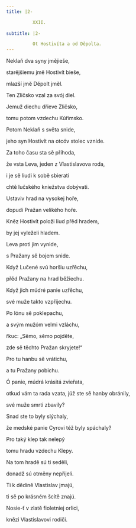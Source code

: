 ```yaml
---
title: |2-

          XXII.
        
subtitle: |2-

          Ot Hostivíta a od Děpolta.
---
```


Neklaň dva syny jmějieše,

starějšiemu jmě Hostivít bieše,

mlazší jmě Děpolt jměl.

Ten Zličsko vzal za svój diel.

Jemuž diechu dřieve Zličsko,

tomu potom vzdechu Kúřimsko.

Potom Neklaň s světa snide,

jeho syn Hostivít na otcóv stolec vznide.

Za toho času sta sě příhoda,

že vsta Leva, jeden z Vlastislavova roda,

i je sě liudi k sobě sbierati

chtě lučského kniežstva dobývati.

Ustaviv hrad na vysokej hoře,

dopudi Pražan velikého hoře.

Kněz Hostivít položi liud přěd hradem,

by jej vyleželi hladem.

Leva proti jim vynide,

s Pražany sě bojem snide.

Když Lučené svú horšiu uzřěchu,

přěd Pražany na hrad běžiechu.

Když jich múdré panie uzřěchu,

své muže takto vzpřijechu.

Po lónu sě poklepachu,

a svým mužóm velmi vzláchu,

řkuc: „Sěmo, sěmo pojděte,

zde sě těchto Pražan skryjete!“

Pro tu hanbu sě vrátichu,

a tu Pražany pobichu.

Ó panie, múdrá krásitá zvieřata,

otkud vám ta rada vzata, júž ste sě hanby obránily,

své muže smrti zbavily?

Snad ste to byly slýchaly,

že medské panie Cyrovi též byly spáchaly?

Pro taký klep tak nelepý

tomu hradu vzdechu Klepy.

Na tom hradě sú ti seděli,

donadž sú otměny nepřijeli.

Ti k dědině Vlastislav jmajú,

ti sě po krásném šcítě znajú.

Nosie-ť v zlatě fioletniej orlici,

knězi Vlastislavovi rodiči.
